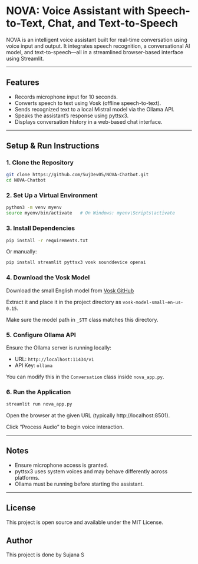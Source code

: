 # NOVA: Voice Assistant with Speech-to-Text, Chat, and Text-to-Speech

NOVA is an intelligent voice assistant built for real-time conversation using voice input and output. It integrates speech recognition, a conversational AI model, and text-to-speech—all in a streamlined browser-based interface using Streamlit.

---

## Features

- Records microphone input for 10 seconds.
- Converts speech to text using Vosk (offline speech-to-text).
- Sends recognized text to a local Mistral model via the Ollama API.
- Speaks the assistant’s response using pyttsx3.
- Displays conversation history in a web-based chat interface.

---

## Setup & Run Instructions

### 1. Clone the Repository

```bash
git clone https://github.com/SujDev05/NOVA-Chatbot.git
cd NOVA-Chatbot
```

### 2. Set Up a Virtual Environment

```bash
python3 -m venv myenv
source myenv/bin/activate   # On Windows: myenv\Scripts\activate
```

### 3. Install Dependencies

```bash
pip install -r requirements.txt
```

Or manually:

```bash
pip install streamlit pyttsx3 vosk sounddevice openai
```

### 4. Download the Vosk Model

Download the small English model from [Vosk GitHub](https://alphacephei.com/vosk/models)

Extract it and place it in the project directory as `vosk-model-small-en-us-0.15`.

Make sure the model path in `_STT` class matches this directory.

### 5. Configure Ollama API

Ensure the Ollama server is running locally:

- URL: `http://localhost:11434/v1`
- API Key: `ollama`

You can modify this in the `Conversation` class inside `nova_app.py`.

### 6. Run the Application

```bash
streamlit run nova_app.py
```

Open the browser at the given URL (typically http://localhost:8501).

Click “Process Audio” to begin voice interaction.

---

## Notes

- Ensure microphone access is granted.
- pyttsx3 uses system voices and may behave differently across platforms.
- Ollama must be running before starting the assistant.

---

## License

This project is open source and available under the MIT License.


## Author

This project is done by Sujana S
